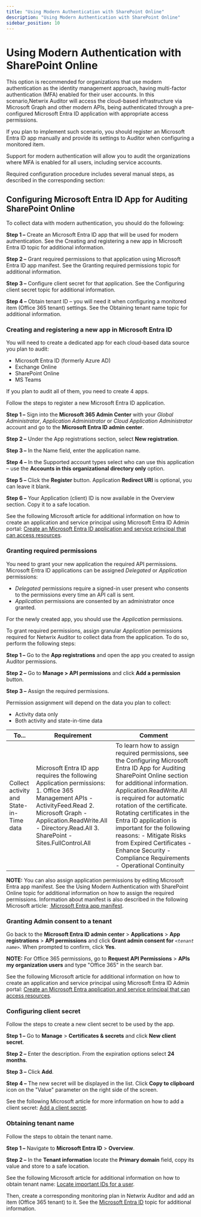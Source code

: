 ```yaml
---
title: "Using Modern Authentication with SharePoint Online"
description: "Using Modern Authentication with SharePoint Online"
sidebar_position: 10
---
```


# Using Modern Authentication with SharePoint Online

This option is recommended for organizations that use modern authentication as the identity
management approach, having multi-factor authentication (MFA) enabled for their user accounts. In
this scenario,Netwrix Auditor will access the cloud-based infrastructure via Microsoft Graph and
other modern APIs, being authenticated through a pre-configured Microsoft Entra ID application with
appropriate access permissions.

If you plan to implement such scenario, you should register an Microsoft Entra ID app manually and
provide its settings to Auditor when configuring a monitored item.

Support for modern authentication will allow you to audit the organizations where MFA is enabled for
all users, including service accounts.

Required configuration procedure includes several manual steps, as described in the corresponding
section:

## Configuring Microsoft Entra ID App for Auditing SharePoint Online

To collect data with modern authentication, you should do the following:

**Step 1 –** Create an Microsoft Entra ID app that will be used for modern authentication. See the
Creating and registering a new app in Microsoft Entra ID topic for additional information.

**Step 2 –** Grant required permissions to that application using Microsoft Entra ID app manifest.
See the Granting required permissions topic for additional information.

**Step 3 –** Configure client secret for that application. See the Configuring client secret topic
for additional information.

**Step 4 –** Obtain tenant ID – you will need it when configuring a monitored item (Office 365
tenant) settings. See the Obtaining tenant name topic for additional information.

### Creating and registering a new app in Microsoft Entra ID

You will need to create a dedicated app for each cloud-based data source you plan to audit:

- Microsoft Entra ID (formerly Azure AD)
- Exchange Online
- SharePoint Online
- MS Teams

If you plan to audit all of them, you need to create 4 apps.

Follow the steps to register a new Microsoft Entra ID application.

**Step 1 –** Sign into the **Microsoft 365 Admin Center** with your _Global Administrator_,
_Application Administrator_ or _Cloud Application Administrator_ account and go to the **Microsoft
Entra ID admin center**.

**Step 2 –** Under the App registrations section, select **New registration**.

**Step 3 –** In the Name field, enter the application name.

**Step 4 –** In the Supported account types select who can use this application – use the **Accounts
in this organizational directory only** option.

**Step 5 –** Click the **Register** button. Application **Redirect URI** is optional, you can leave
it blank.

**Step 6 –** Your Application (client) ID is now available in the Overview section. Copy it to a
safe location.

See the following Microsoft article for additional information on how to create an application and
service principal using Microsoft Entra ID Admin portal:
[Create an Microsoft Entra ID application and service principal that can access resources](https://learn.microsoft.com/en-us/azure/active-directory/develop/howto-create-service-principal-portal).

### Granting required permissions

You need to grant your new application the required API permissions. Microsoft Entra ID applications
can be assigned _Delegated_ or _Application_ permissions:

- _Delegated_ permissions require a signed-in user present who consents to the permissions every
  time an API call is sent.
- _Application_ permissions are consented by an administrator once granted.

For the newly created app, you should use the _Application_ permissions.

To grant required permissions, assign granular _Application_ permissions required for Netwrix
Auditor to collect data from the application. To do so, perform the following steps:

**Step 1 –** Go to the **App registrations** and open the app you created to assign Auditor
permissions.

**Step 2 –** Go to **Manage > API permissions** and click **Add a permission** button.

**Step 3 –** Assign the required permissions.

Permission assignment will depend on the data you plan to collect:

- Activity data only
- Both activity and state-in-time data

| To...                                   | Requirement                                                                                                                                                                                                                        | Comment                                                                                                                                                                                                                                                                                                                                                                                                                                                |
| --------------------------------------- | ---------------------------------------------------------------------------------------------------------------------------------------------------------------------------------------------------------------------------------- | ------------------------------------------------------------------------------------------------------------------------------------------------------------------------------------------------------------------------------------------------------------------------------------------------------------------------------------------------------------------------------------------------------------------------------------------------------ |
| Collect activity and State-in-Time data | Microsoft Entra ID app requires the following Application permissions: 1. Office 365 Management APIs - ActivityFeed.Read 2. Microsoft Graph - Application.ReadWrite.All - Directory.Read.All 3. SharePoint - Sites.FullControl.All | To learn how to assign required permissions, see the Configuring Microsoft Entra ID App for Auditing SharePoint Online section for additional information. Application.ReadWrite.All is required for automatic rotation of the certificate. Rotating certificates in the Entra ID application is important for the following reasons: - Mitigate Risks from Expired Certificates - Enhance Security - Compliance Requirements - Operational Continuity |

**NOTE:** You can also assign application permissions by editing Microsoft Entra app manifest. See
the Using Modern Authentication with SharePoint Online topic for additional information on how to
assign the required permissions. Information about manifest is also described in the following
Microsoft
article: [ Microsoft Entra app manifest](https://learn.microsoft.com/en-us/azure/active-directory/develop/reference-app-manifest).

### Granting Admin consent to a tenant

Go back to the **Microsoft Entra ID admin center** > **Applications** > **App registrations** >
**API permissions** and click **Grant admin consent for** *`<tenant name>`*. When prompted to
confirm, click **Yes**.

**NOTE:** For Office 365 permissions, go to **Request API Permissions** > **APIs my organization
users** and type "Office 365" in the search bar.

See the following Microsoft article for additional information on how to create an application and
service principal using Microsoft Entra ID Admin portal:
[Create an Microsoft Entra application and service principal that can access resources](https://learn.microsoft.com/en-us/azure/active-directory/develop/howto-create-service-principal-portal).

### Configuring client secret

Follow the steps to create a new client secret to be used by the app.

**Step 1 –** Go to **Manage** > **Certificates & secrets** and click **New client secret**.

**Step 2 –** Enter the description. From the expiration options select **24 months**.

**Step 3 –** Click **Add**.

**Step 4 –** The new secret will be displayed in the list. Click **Copy to clipboard** icon on the
"Value" parameter on the right side of the screen.

See the following Microsoft article for more information on how to add a client secret:
[Add a client secret](https://learn.microsoft.com/en-us/azure/active-directory/develop/quickstart-register-app#add-a-client-secret).

### Obtaining tenant name

Follow the steps to obtain the tenant name.

**Step 1 –** Navigate to **Microsoft Entra ID** > **Overview**.

**Step 2 –** In the **Tenant information** locate the **Primary domain** field, copy its value and
store to a safe location.

See the following Microsoft article for additional information on how to obtain tenant name:
[Locate important IDs for a user](https://learn.microsoft.com/en-us/partner-center/find-ids-and-domain-names).

Then, create a corresponding monitoring plan in Netwrix Auditor and add an item (Office 365 tenant)
to it. See the [Microsoft Entra ID](/docs/auditor/10.8/admin/monitoringplans/microsoftentraid/overview.md)
topic for additional information.
